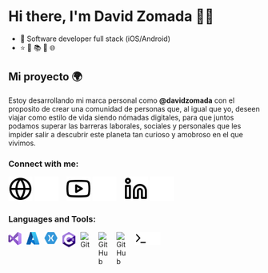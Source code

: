 # Hi there, I'm David Zomada 👋🏼

- 📱 Software developer full stack (iOS/Android)
- ⭐️ 📓 📚 📖 🌐 

Mi proyecto 🌍
------------
Estoy desarrollando mi marca personal como **@davidzomada** con el proposito de crear una comunidad de personas que, al igual que yo, deseen viajar como estilo de vida siendo nómadas digitales, para que juntos podamos superar las barreras laborales, sociales y personales que les impider salir a descubrir este planeta tan curioso y amobroso en el que vivimos. 

### Connect with me:

[![website](./img/globe-light.svg)](https://flowcv.me/davidzomada#gh-light-mode-only)
[![website](./img/globe-dark.svg)](https://flowcv.me/davidzomada#gh-dark-mode-only)
&nbsp;&nbsp;
[![website](./img/youtube-light.svg)](https://www.youtube.com/channel/UCSjFJgmtfoh3PYgE-SIbwzA#gh-light-mode-only)
[![website](./img/youtube-dark.svg)](https://www.youtube.com/channel/UCSjFJgmtfoh3PYgE-SIbwzA#gh-dark-mode-only)
&nbsp;&nbsp;
[![website](./img/linkedin-light.svg)](https://www.linkedin.com/in/david-zomada/#gh-light-mode-only)
[![website](./img/linkedin-dark.svg)](https://www.linkedin.com/in/david-zomada/#gh-dark-mode-only)

[website]: flowcv.me/davidzomada
[youtube]: https://www.youtube.com/channel/UCSjFJgmtfoh3PYgE-SIbwzA
[linkedin]: https://www.linkedin.com/in/david-zomada/

### Languages and Tools:

<img align="left" alt="Visual Studio" width="26px" src="./img/visualstudio.svg" style="padding-right:10px;"/>
<img align="left" alt="Azure" width="26px" src="./img/azure.svg" style="padding-right:10px;" />
<img align="left" alt="Xamarin" width="26px" src="./img/xamarin.svg" style="padding-right:10px;" />
<img align="left" alt="C#" width="26px" src="./img/c-sharp.svg" style="padding-right:10px;" />


[<img align="left" alt="Git" width="26px" src="https://cdn.jsdelivr.net/gh/devicons/devicon/icons/git/git-original.svg" style="padding-right:10px;" />](https://www.linkedin.com/in/david-zomada/)

[<img align="left" alt="GitHub" width="26px" src="https://user-images.githubusercontent.com/3369400/139447912-e0f43f33-6d9f-45f8-be46-2df5bbc91289.png" style="padding-right:10px;" />](https://www.linkedin.com/in/david-zomada/#gh-dark-mode-only)
[<img align="left" alt="GitHub" width="26px" src="https://user-images.githubusercontent.com/3369400/139448065-39a229ba-4b06-434b-bc67-616e2ed80c8f.png" style="padding-right:10px;" />](https://www.linkedin.com/in/david-zomada/#gh-light-mode-only)

[<img align="left" alt="Terminal" width="26px" src="./img/terminal-light.svg" />](https://www.linkedin.com/in/david-zomada/#gh-light-mode-only)
[<img align="left" alt="Terminal" width="26px" src="./img/terminal-dark.svg" />](https://www.linkedin.com/in/david-zomada/#gh-dark-mode-only)




